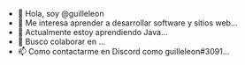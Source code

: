 - 👋 Hola, soy @guilleleon
- 👀 Me interesa aprender a desarrollar software y sitios web...
- 🌱 Actualmente estoy aprendiendo Java...
- 💞️ Busco colaborar en ...
- 📫 Como contactarme en Discord como guilleleon#3091...

<!---
guilleleon/guilleleon is a ✨ special ✨ repository because its `README.md` (this file) appears on your GitHub profile.
You can click the Preview link to take a look at your changes.
--->
